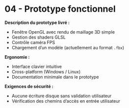 # 04 - Prototype fonctionnel

**Description du prototype livré :**

- Fenêtre OpenGL avec rendu de maillage 3D simple
- Gestion des shaders GLSL
- Contrôle caméra FPS
- Chargement d’un modèle (actuellement au format `.fbx`)

**Ergonomie :**

- Interface clavier intuitive
- Cross-platform (Windows / Linux)
- Documentation minimale dans le prototype

**Exigences de sécurité :**

- Aucune écriture disque sans validation utilisateur
- Vérification des chemins d’accès en entrée utilisateur
